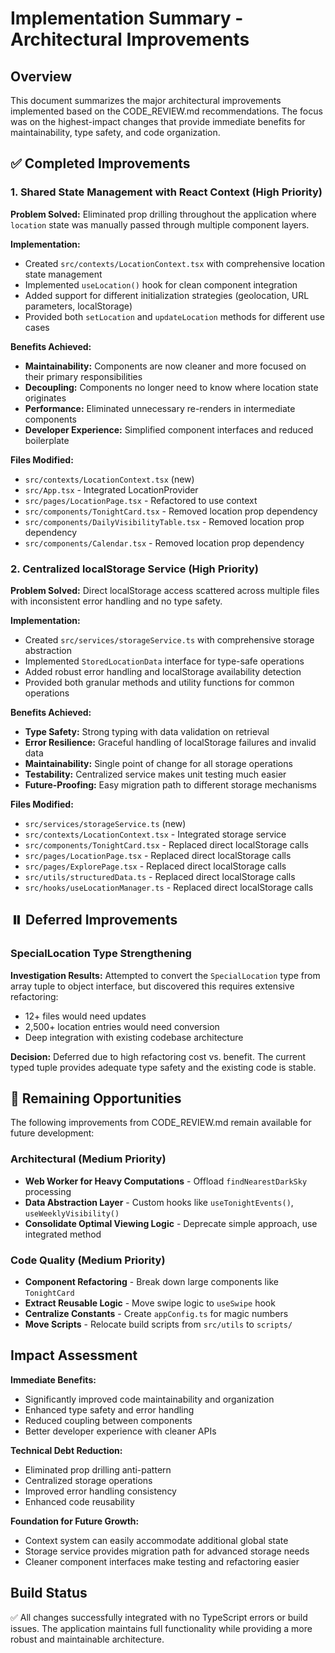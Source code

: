# Implementation Summary - Architectural Improvements

## Overview

This document summarizes the major architectural improvements implemented based
on the CODE_REVIEW.md recommendations. The focus was on the highest-impact
changes that provide immediate benefits for maintainability, type safety, and
code organization.

## ✅ Completed Improvements

### 1. Shared State Management with React Context (High Priority)

**Problem Solved:** Eliminated prop drilling throughout the application where
`location` state was manually passed through multiple component layers.

**Implementation:**

- Created `src/contexts/LocationContext.tsx` with comprehensive location state
  management
- Implemented `useLocation()` hook for clean component integration
- Added support for different initialization strategies (geolocation, URL
  parameters, localStorage)
- Provided both `setLocation` and `updateLocation` methods for different use
  cases

**Benefits Achieved:**

- **Maintainability:** Components are now cleaner and more focused on their
  primary responsibilities
- **Decoupling:** Components no longer need to know where location state
  originates
- **Performance:** Eliminated unnecessary re-renders in intermediate components
- **Developer Experience:** Simplified component interfaces and reduced
  boilerplate

**Files Modified:**

- `src/contexts/LocationContext.tsx` (new)
- `src/App.tsx` - Integrated LocationProvider
- `src/pages/LocationPage.tsx` - Refactored to use context
- `src/components/TonightCard.tsx` - Removed location prop dependency
- `src/components/DailyVisibilityTable.tsx` - Removed location prop dependency
- `src/components/Calendar.tsx` - Removed location prop dependency

### 2. Centralized localStorage Service (High Priority)

**Problem Solved:** Direct localStorage access scattered across multiple files
with inconsistent error handling and no type safety.

**Implementation:**

- Created `src/services/storageService.ts` with comprehensive storage
  abstraction
- Implemented `StoredLocationData` interface for type-safe operations
- Added robust error handling and localStorage availability detection
- Provided both granular methods and utility functions for common operations

**Benefits Achieved:**

- **Type Safety:** Strong typing with data validation on retrieval
- **Error Resilience:** Graceful handling of localStorage failures and invalid
  data
- **Maintainability:** Single point of change for all storage operations
- **Testability:** Centralized service makes unit testing much easier
- **Future-Proofing:** Easy migration path to different storage mechanisms

**Files Modified:**

- `src/services/storageService.ts` (new)
- `src/contexts/LocationContext.tsx` - Integrated storage service
- `src/components/TonightCard.tsx` - Replaced direct localStorage calls
- `src/pages/LocationPage.tsx` - Replaced direct localStorage calls
- `src/pages/ExplorePage.tsx` - Replaced direct localStorage calls
- `src/utils/structuredData.ts` - Replaced direct localStorage calls
- `src/hooks/useLocationManager.ts` - Replaced direct localStorage calls

## ⏸️ Deferred Improvements

### SpecialLocation Type Strengthening

**Investigation Results:** Attempted to convert the `SpecialLocation` type from
array tuple to object interface, but discovered this requires extensive
refactoring:

- 12+ files would need updates
- 2,500+ location entries would need conversion
- Deep integration with existing codebase architecture

**Decision:** Deferred due to high refactoring cost vs. benefit. The current
typed tuple provides adequate type safety and the existing code is stable.

## 🔄 Remaining Opportunities

The following improvements from CODE_REVIEW.md remain available for future
development:

### Architectural (Medium Priority)

- **Web Worker for Heavy Computations** - Offload `findNearestDarkSky`
  processing
- **Data Abstraction Layer** - Custom hooks like `useTonightEvents()`,
  `useWeeklyVisibility()`
- **Consolidate Optimal Viewing Logic** - Deprecate simple approach, use
  integrated method

### Code Quality (Medium Priority)

- **Component Refactoring** - Break down large components like `TonightCard`
- **Extract Reusable Logic** - Move swipe logic to `useSwipe` hook
- **Centralize Constants** - Create `appConfig.ts` for magic numbers
- **Move Scripts** - Relocate build scripts from `src/utils` to `scripts/`

## Impact Assessment

**Immediate Benefits:**

- Significantly improved code maintainability and organization
- Enhanced type safety and error handling
- Reduced coupling between components
- Better developer experience with cleaner APIs

**Technical Debt Reduction:**

- Eliminated prop drilling anti-pattern
- Centralized storage operations
- Improved error handling consistency
- Enhanced code reusability

**Foundation for Future Growth:**

- Context system can easily accommodate additional global state
- Storage service provides migration path for advanced storage needs
- Cleaner component interfaces make testing and refactoring easier

## Build Status

✅ All changes successfully integrated with no TypeScript errors or build
issues. The application maintains full functionality while providing a more
robust and maintainable architecture.
